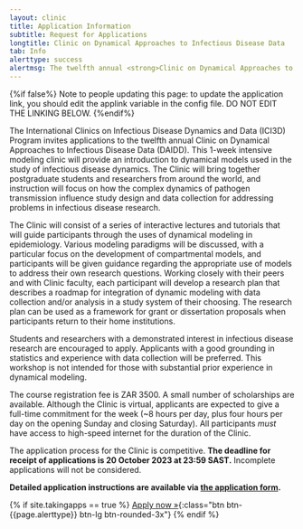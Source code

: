 ```yaml
---
layout: clinic
title: Application Information
subtitle: Request for Applications
longtitle: Clinic on Dynamical Approaches to Infectious Disease Data
tab: Info
alerttype: success
alertmsg: The twelfth annual <strong>Clinic on Dynamical Approaches to Infectious Disease Data (DAIDD)</strong> will be held 10-16 December 2023 on Microsoft Teams. The deadline for receipt of applications is <strong>20 October</strong>.
---
```


{%if false%}
   Note to people updating this page: to update the application link, you should edit the applink variable in the config file. DO NOT EDIT THE LINKING BELOW.
{%endif%}

The International Clinics on Infectious Disease Dynamics and Data
(ICI3D) Program invites applications to the twelfth annual Clinic on
Dynamical Approaches to Infectious Disease Data (DAIDD). This 1-week
intensive modeling clinic will provide an introduction to dynamical
models used in the study of infectious disease dynamics. The Clinic will
bring together postgraduate students and researchers from around the
world, and instruction will focus on how the complex dynamics of
pathogen transmission influence study design and data collection for
addressing problems in infectious disease research.

The Clinic will consist of a series of interactive lectures and
tutorials that will guide participants through the uses of dynamical
modeling in epidemiology. Various modeling paradigms will be discussed,
with a particular focus on the development of compartmental models, and
participants will be given guidance regarding the appropriate use of
models to address their own research questions. Working closely with
their peers and with Clinic faculty, each participant will develop a
research plan that describes a roadmap for integration of dynamic
modeling with data collection and/or analysis in a study system of their
choosing. The research plan can be used as a framework for grant or
dissertation proposals when participants return to their home
institutions.

Students and researchers with a demonstrated interest in infectious
disease research are encouraged to apply. Applicants with a good
grounding in statistics and experience with data collection will be
preferred. This workshop is not intended for those with substantial
prior experience in dynamical modeling.

The course registration fee is ZAR 3500. A small number of
scholarships are available. Although the Clinic is virtual, applicants
are expected to give a full-time commitment for the week (\~8 hours per
day, plus four hours per day on the opening Sunday and closing
Saturday). All participants *must* have access to high-speed internet
for the duration of the Clinic.

The application process for the Clinic is competitive. **The deadline
for receipt of applications is 20 October 2023 at 23:59 SAST.**
Incomplete applications will not be considered.

**Detailed application instructions are available via [the application form](../../apply).**

{% if site.takingapps == true %}
[Apply now »](../../apply "Application Form"){:class="btn btn-{{page.alerttype}} btn-lg btn-rounded-3x"}
{% endif %}
